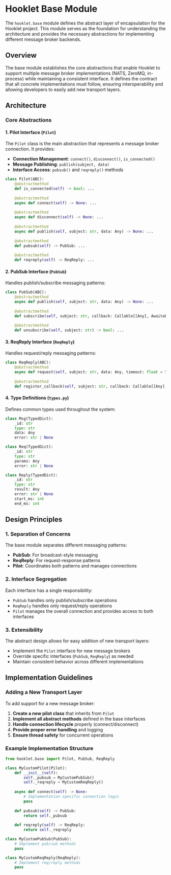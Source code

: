 # Hooklet Base Module

The `hooklet.base` module defines the abstract layer of encapsulation for the Hooklet project. This module serves as the foundation for understanding the architecture and provides the necessary abstractions for implementing different message broker backends.

## Overview

The base module establishes the core abstractions that enable Hooklet to support multiple message broker implementations (NATS, ZeroMQ, in-process) while maintaining a consistent interface. It defines the contract that all concrete implementations must follow, ensuring interoperability and allowing developers to easily add new transport layers.

## Architecture

### Core Abstractions

#### 1. Pilot Interface (`Pilot`)

The `Pilot` class is the main abstraction that represents a message broker connection. It provides:

- **Connection Management**: `connect()`, `disconnect()`, `is_connected()`
- **Message Publishing**: `publish(subject, data)`
- **Interface Access**: `pubsub()` and `reqreply()` methods

```python
class Pilot(ABC):
    @abstractmethod
    def is_connected(self) -> bool: ...
    
    @abstractmethod
    async def connect(self) -> None: ...
    
    @abstractmethod
    async def disconnect(self) -> None: ...
    
    @abstractmethod
    async def publish(self, subject: str, data: Any) -> None: ...
    
    @abstractmethod
    def pubsub(self) -> PubSub: ...
    
    @abstractmethod
    def reqreply(self) -> ReqReply: ...
```

#### 2. PubSub Interface (`PubSub`)

Handles publish/subscribe messaging patterns:

```python
class PubSub(ABC):
    @abstractmethod
    async def publish(self, subject: str, data: Any) -> None: ...
    
    @abstractmethod
    def subscribe(self, subject: str, callback: Callable[[Any], Awaitable[Any]]) -> str: ...
    
    @abstractmethod
    def unsubscribe(self, subject: str) -> bool: ...
```

#### 3. ReqReply Interface (`ReqReply`)

Handles request/reply messaging patterns:

```python
class ReqReply(ABC):
    @abstractmethod
    async def request(self, subject: str, data: Any, timeout: float = 5.0) -> Any: ...
    
    @abstractmethod
    def register_callback(self, subject: str, callback: Callable[[Any], Awaitable[Any]]) -> str: ...
```

#### 4. Type Definitions (`types.py`)

Defines common types used throughout the system:

```python
class Msg(TypedDict):
    _id: str
    type: str
    data: Any
    error: str | None

class Req(TypedDict):
    _id: str
    type: str
    params: Any
    error: str | None

class Reply(TypedDict):
    _id: str
    type: str
    result: Any
    error: str | None
    start_ms: int
    end_ms: int
```

## Design Principles

### 1. Separation of Concerns

The base module separates different messaging patterns:
- **PubSub**: For broadcast-style messaging
- **ReqReply**: For request-response patterns
- **Pilot**: Coordinates both patterns and manages connections

### 2. Interface Segregation

Each interface has a single responsibility:
- `PubSub` handles only publish/subscribe operations
- `ReqReply` handles only request/reply operations
- `Pilot` manages the overall connection and provides access to both interfaces

### 3. Extensibility

The abstract design allows for easy addition of new transport layers:
- Implement the `Pilot` interface for new message brokers
- Override specific interfaces (`PubSub`, `ReqReply`) as needed
- Maintain consistent behavior across different implementations

## Implementation Guidelines

### Adding a New Transport Layer

To add support for a new message broker:

1. **Create a new pilot class** that inherits from `Pilot`
2. **Implement all abstract methods** defined in the base interfaces
3. **Handle connection lifecycle** properly (connect/disconnect)
4. **Provide proper error handling** and logging
5. **Ensure thread safety** for concurrent operations

### Example Implementation Structure

```python
from hooklet.base import Pilot, PubSub, ReqReply

class MyCustomPilot(Pilot):
    def __init__(self):
        self._pubsub = MyCustomPubSub()
        self._reqreply = MyCustomReqReply()
    
    async def connect(self) -> None:
        # Implementation specific connection logic
        pass
    
    def pubsub(self) -> PubSub:
        return self._pubsub
    
    def reqreply(self) -> ReqReply:
        return self._reqreply

class MyCustomPubSub(PubSub):
    # Implement pub/sub methods
    pass

class MyCustomReqReply(ReqReply):
    # Implement req/reply methods
    pass
```
